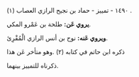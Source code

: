 ١٤٩٠ - تمييز - حماد بن نجيح الرازي العصاب (١) .

**يروي عَن:** طلحة بن عَمْرو المكي.

**ويروي عَنه:** نوح بن أنس الرازي الْمُقْرِئ.

ذكره ابن حاتم في كتابه (٢) .وهو متأخر عَن هذا

ذكرناه للتمييز بينهما.